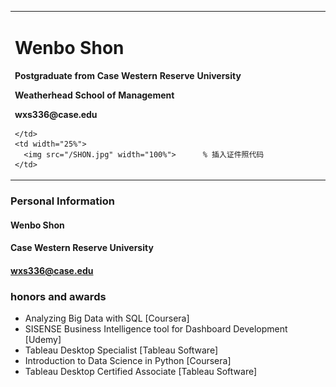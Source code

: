<table border="0">
  <tr>
    <td width="75%">
      <h1>Wenbo Shon</h1>
      <p><b>Postgraduate from Case Western Reserve University</b></p>
      <p><b>Weatherhead School of Management</b></p>
      <p><b>wxs336@case.edu</b></p>
      
    </td>
    <td width="25%">
      <img src="/SHON.jpg" width="100%">      % 插入证件照代码
    </td>
  </tr>
</table>


### Personal Information

#### Wenbo Shon
#### Case Western Reserve University
#### wxs336@case.edu




### honors and awards
- Analyzing Big Data with SQL [Coursera]
- SISENSE Business Intelligence tool for Dashboard Development [Udemy]
- Tableau Desktop Specialist [Tableau Software]
- Introduction to Data Science in Python [Coursera]
- Tableau Desktop Certified Associate [Tableau Software]
